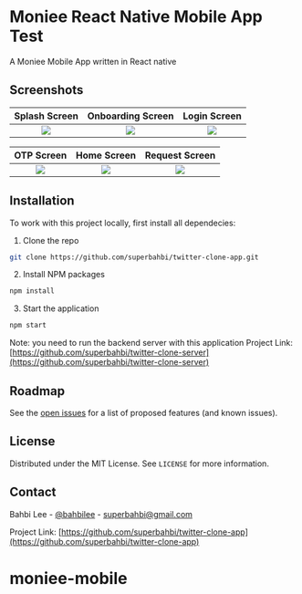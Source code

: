 # Moniee React Native Mobile App Test
A Moniee Mobile App written in React native
## Screenshots

Splash Screen               |  Onboarding Screen               | Login Screen              
:-------------------------:|:-------------------------:|:-------------------------:
![](https://raw.githubusercontent.com/fissy/moniee-mobile/master/screenshot/splash_screen.png)|![](https://raw.githubusercontent.com/fissy/moniee-mobile/master/screenshot/onboarding_screen.png)|![](https://raw.githubusercontent.com/fissy/moniee-mobile/master/screenshot/login_screen.png)|

OTP Screen                |  Home Screen              | Request Screen               
:-------------------------:|:-------------------------:|:-------------------------:
![](https://raw.githubusercontent.com/superbahbi/twitter-clone-app/master/screenshot/115988598_309720366844413_4416993421688434740_n.jpg?raw=true)|![](https://raw.githubusercontent.com/superbahbi/twitter-clone-app/master/screenshot/114181028_936039446910099_2573038851135952235_n.jpg?raw=true)|![](https://raw.githubusercontent.com/superbahbi/twitter-clone-app/master/screenshot/115931867_707227593169453_3823798036683035269_n.jpg?raw=true)|
         

## Installation
To work with this project locally, first install all dependecies:
1. Clone the repo
```sh
git clone https://github.com/superbahbi/twitter-clone-app.git
```
2. Install NPM packages
```sh
npm install 
```
3. Start the application 
```sh
npm start 
```
Note: you need to run the backend server with this application Project Link: [https://github.com/superbahbi/twitter-clone-server](https://github.com/superbahbi/twitter-clone-server)

## Roadmap

See the [open issues](https://github.com/superbahbi/twitter-clone-app/issues) for a list of proposed features (and known issues).

## License

Distributed under the MIT License. See `LICENSE` for more information.

## Contact

Bahbi Lee - [@bahbilee](https://twitter.com/bahbilee) - superbahbi@gmail.com

Project Link: [https://github.com/superbahbi/twitter-clone-app](https://github.com/superbahbi/twitter-clone-app)
# moniee-mobile
